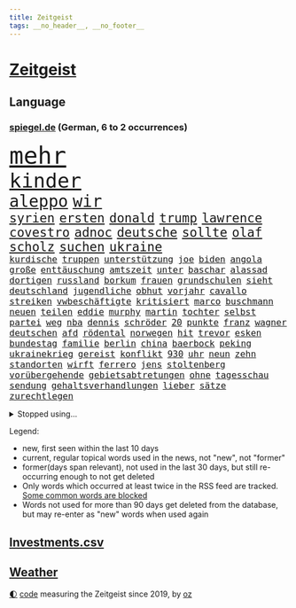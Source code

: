 ```yaml
---
title: Zeitgeist
tags: __no_header__, __no_footer__
---
```


# [Zeitgeist](https://oliz.io/zeitgeist/)

## Language

<h3><a href="https://www.spiegel.de" target="_blank">spiegel.de</a> (German, 6 to 2 occurrences)</h3>
<p style="font-family:monospace">
<span style="font-size:32pt"><a href="news_links.html#mehr" class="current">mehr</a></span>
<br>
<span style="font-size:27pt"><a href="news_links.html#kinder" class="current">kinder</a></span>
<br>
<span style="font-size:22pt"><a href="news_links.html#aleppo" class="current">aleppo</a></span>
<span style="font-size:22pt"><a href="news_links.html#wir" class="current">wir</a></span>
<br>
<span style="font-size:17pt"><a href="news_links.html#syrien" class="current">syrien</a></span>
<span style="font-size:17pt"><a href="news_links.html#ersten" class="current">ersten</a></span>
<span style="font-size:17pt"><a href="news_links.html#donald" class="current">donald</a></span>
<span style="font-size:17pt"><a href="news_links.html#trump" class="current">trump</a></span>
<span style="font-size:17pt"><a href="news_links.html#lawrence" class="current">lawrence</a></span>
<span style="font-size:17pt"><a href="news_links.html#covestro" class="current">covestro</a></span>
<span style="font-size:17pt"><a href="news_links.html#adnoc" class="current">adnoc</a></span>
<span style="font-size:17pt"><a href="news_links.html#deutsche" class="current">deutsche</a></span>
<span style="font-size:17pt"><a href="news_links.html#sollte" class="current">sollte</a></span>
<span style="font-size:17pt"><a href="news_links.html#olaf" class="current">olaf</a></span>
<span style="font-size:17pt"><a href="news_links.html#scholz" class="current">scholz</a></span>
<span style="font-size:17pt"><a href="news_links.html#suchen" class="current">suchen</a></span>
<span style="font-size:17pt"><a href="news_links.html#ukraine" class="current">ukraine</a></span>
<br>
<span style="font-size:12pt"><a href="news_links.html#kurdische" class="current">kurdische</a></span>
<span style="font-size:12pt"><a href="news_links.html#truppen" class="current">truppen</a></span>
<span style="font-size:12pt"><a href="news_links.html#unterstützung" class="current">unterstützung</a></span>
<span style="font-size:12pt"><a href="news_links.html#joe" class="current">joe</a></span>
<span style="font-size:12pt"><a href="news_links.html#biden" class="current">biden</a></span>
<span style="font-size:12pt"><a href="news_links.html#angola" class="new">angola</a></span>
<span style="font-size:12pt"><a href="news_links.html#große" class="current">große</a></span>
<span style="font-size:12pt"><a href="news_links.html#enttäuschung" class="current">enttäuschung</a></span>
<span style="font-size:12pt"><a href="news_links.html#amtszeit" class="current">amtszeit</a></span>
<span style="font-size:12pt"><a href="news_links.html#unter" class="current">unter</a></span>
<span style="font-size:12pt"><a href="news_links.html#baschar" class="current">baschar</a></span>
<span style="font-size:12pt"><a href="news_links.html#alassad" class="current">alassad</a></span>
<span style="font-size:12pt"><a href="news_links.html#dortigen" class="current">dortigen</a></span>
<span style="font-size:12pt"><a href="news_links.html#russland" class="current">russland</a></span>
<span style="font-size:12pt"><a href="news_links.html#borkum" class="current">borkum</a></span>
<span style="font-size:12pt"><a href="news_links.html#frauen" class="current">frauen</a></span>
<span style="font-size:12pt"><a href="news_links.html#grundschulen" class="current">grundschulen</a></span>
<span style="font-size:12pt"><a href="news_links.html#sieht" class="current">sieht</a></span>
<span style="font-size:12pt"><a href="news_links.html#deutschland" class="current">deutschland</a></span>
<span style="font-size:12pt"><a href="news_links.html#jugendliche" class="current">jugendliche</a></span>
<span style="font-size:12pt"><a href="news_links.html#obhut" class="current">obhut</a></span>
<span style="font-size:12pt"><a href="news_links.html#vorjahr" class="current">vorjahr</a></span>
<span style="font-size:12pt"><a href="news_links.html#cavallo" class="current">cavallo</a></span>
<span style="font-size:12pt"><a href="news_links.html#streiken" class="current">streiken</a></span>
<span style="font-size:12pt"><a href="news_links.html#vwbeschäftigte" class="current">vwbeschäftigte</a></span>
<span style="font-size:12pt"><a href="news_links.html#kritisiert" class="current">kritisiert</a></span>
<span style="font-size:12pt"><a href="news_links.html#marco" class="current">marco</a></span>
<span style="font-size:12pt"><a href="news_links.html#buschmann" class="current">buschmann</a></span>
<span style="font-size:12pt"><a href="news_links.html#neuen" class="current">neuen</a></span>
<span style="font-size:12pt"><a href="news_links.html#teilen" class="current">teilen</a></span>
<span style="font-size:12pt"><a href="news_links.html#eddie" class="current">eddie</a></span>
<span style="font-size:12pt"><a href="news_links.html#murphy" class="current">murphy</a></span>
<span style="font-size:12pt"><a href="news_links.html#martin" class="current">martin</a></span>
<span style="font-size:12pt"><a href="news_links.html#tochter" class="current">tochter</a></span>
<span style="font-size:12pt"><a href="news_links.html#selbst" class="current">selbst</a></span>
<span style="font-size:12pt"><a href="news_links.html#partei" class="current">partei</a></span>
<span style="font-size:12pt"><a href="news_links.html#weg" class="current">weg</a></span>
<span style="font-size:12pt"><a href="news_links.html#nba" class="current">nba</a></span>
<span style="font-size:12pt"><a href="news_links.html#dennis" class="current">dennis</a></span>
<span style="font-size:12pt"><a href="news_links.html#schröder" class="current">schröder</a></span>
<span style="font-size:12pt"><a href="news_links.html#20" class="current">20</a></span>
<span style="font-size:12pt"><a href="news_links.html#punkte" class="current">punkte</a></span>
<span style="font-size:12pt"><a href="news_links.html#franz" class="current">franz</a></span>
<span style="font-size:12pt"><a href="news_links.html#wagner" class="current">wagner</a></span>
<span style="font-size:12pt"><a href="news_links.html#deutschen" class="current">deutschen</a></span>
<span style="font-size:12pt"><a href="news_links.html#afd" class="current">afd</a></span>
<span style="font-size:12pt"><a href="news_links.html#rödental" class="current">rödental</a></span>
<span style="font-size:12pt"><a href="news_links.html#norwegen" class="current">norwegen</a></span>
<span style="font-size:12pt"><a href="news_links.html#hit" class="current">hit</a></span>
<span style="font-size:12pt"><a href="news_links.html#trevor" class="current">trevor</a></span>
<span style="font-size:12pt"><a href="news_links.html#esken" class="current">esken</a></span>
<span style="font-size:12pt"><a href="news_links.html#bundestag" class="current">bundestag</a></span>
<span style="font-size:12pt"><a href="news_links.html#familie" class="current">familie</a></span>
<span style="font-size:12pt"><a href="news_links.html#berlin" class="current">berlin</a></span>
<span style="font-size:12pt"><a href="news_links.html#china" class="current">china</a></span>
<span style="font-size:12pt"><a href="news_links.html#baerbock" class="current">baerbock</a></span>
<span style="font-size:12pt"><a href="news_links.html#peking" class="current">peking</a></span>
<span style="font-size:12pt"><a href="news_links.html#ukrainekrieg" class="current">ukrainekrieg</a></span>
<span style="font-size:12pt"><a href="news_links.html#gereist" class="current">gereist</a></span>
<span style="font-size:12pt"><a href="news_links.html#konflikt" class="current">konflikt</a></span>
<span style="font-size:12pt"><a href="news_links.html#930" class="new">930</a></span>
<span style="font-size:12pt"><a href="news_links.html#uhr" class="current">uhr</a></span>
<span style="font-size:12pt"><a href="news_links.html#neun" class="current">neun</a></span>
<span style="font-size:12pt"><a href="news_links.html#zehn" class="current">zehn</a></span>
<span style="font-size:12pt"><a href="news_links.html#standorten" class="current">standorten</a></span>
<span style="font-size:12pt"><a href="news_links.html#wirft" class="current">wirft</a></span>
<span style="font-size:12pt"><a href="news_links.html#ferrero" class="new">ferrero</a></span>
<span style="font-size:12pt"><a href="news_links.html#jens" class="current">jens</a></span>
<span style="font-size:12pt"><a href="news_links.html#stoltenberg" class="current">stoltenberg</a></span>
<span style="font-size:12pt"><a href="news_links.html#vorübergehende" class="current">vorübergehende</a></span>
<span style="font-size:12pt"><a href="news_links.html#gebietsabtretungen" class="new">gebietsabtretungen</a></span>
<span style="font-size:12pt"><a href="news_links.html#ohne" class="current">ohne</a></span>
<span style="font-size:12pt"><a href="news_links.html#tagesschau" class="current">tagesschau</a></span>
<span style="font-size:12pt"><a href="news_links.html#sendung" class="current">sendung</a></span>
<span style="font-size:12pt"><a href="news_links.html#gehaltsverhandlungen" class="new">gehaltsverhandlungen</a></span>
<span style="font-size:12pt"><a href="news_links.html#lieber" class="current">lieber</a></span>
<span style="font-size:12pt"><a href="news_links.html#sätze" class="current">sätze</a></span>
<span style="font-size:12pt"><a href="news_links.html#zurechtlegen" class="new">zurechtlegen</a></span>
</p>
<details>
<summary>Stopped using...</summary>
<p class="former" style="font-size:12pt">
corona(1502) covid(1501) eröffnet(1501) kündigen(1501) software(1501) flugzeuge(1500) 19(1499) bidens(1499) bundesländern(1499) erklärung(1499) hubschrauber(1499) queen(1499) rassismus(1499) waffe(1499) welle(1499) angeblichen(1498) carsten(1498) dauern(1498) mittelmeer(1498) rest(1498) anspruch(1497) verschoben(1497) weiterer(1497) anne(1496) entwicklungen(1496) welchem(1496) öffnen(1496) 12(1495) erkennen(1495) planen(1495) street(1495) super(1495) zurzeit(1495) abstand(1494) islamischen(1494) online(1494) portugal(1494) respekt(1494) stärken(1494) stärker(1494) 2000(1493) 6(1493) anwälte(1493) entscheidend(1493) gelegt(1493) kündigte(1493) mordes(1493) tschechien(1493) umwelt(1493) ungewöhnlich(1493) übersicht(1493) bestätigen(1492) emmanuel(1492) fielen(1492) verschärfen(1492) erdoğan(1491) lehnen(1491) ließen(1491) räumen(1491) tötet(1491) verpassen(1491) miteinander(1490) debakel(1489) meint(1489) tonnen(1489) bestehen(1488) erinnern(1488) griff(1487) verfügung(1487) wälder(1486) einreise(1485) geschäftsführer(1485) herr(1485) nerven(1485) toter(1483) eklat(1482) jüngere(1482) gesamten(1481) gering(1479) zurückgegangen(1479) politikerin(1478) geprägt(1477) gang(1476) orten(1474) schrecken(1473) skeptisch(1473) pleite(1470) spenden(1470) ältere(1468) top(1467) vermisste(1467) verständnis(1467) gelandet(1463) thüringer(1463) teuren(1444) maschinen(1433) josef(1357) long(1323) gebeten(1319) mitverantwortlich(1314) geehrt(1302) abgegeben(1273) videoaufnahmen(1258) müll(1255) verdi(1237) verbunden(1217) wellen(1196) world(1168) hawaii(1163) worum(1146) grünenpolitiker(1128) halbes(1125) gestört(1101) seltene(1079) loch(1073) emotional(1066) geheimdienst(1059) hochzeit(1050) fördern(1048) inhalte(1041) gerichte(1032) entführung(1026) helikopter(1022) 2014(1016) emotionalen(1013) überzeugung(1013) rené(1000) brandenburger(979) iranische(965) rezession(965) humor(949) wall(947) schwarzes(939) heiß(935) verhängnis(915) ehrt(912) ulrich(894) gegenwart(884) nationale(882) setzten(878) schwimmen(875) wozu(875) lena(874) partnerin(865) entfernen(862) verzeichnet(862) kämpferisch(853) dach(849) zurückhaltung(846) chinesen(844) subventionen(840) durchs(833) professor(826) lebenslange(814) kündigung(807) ernährung(794) stemmen(784) eingriff(780) emissionen(779) begegnung(778) grenzgebiet(777) 300000(766) parallel(750) spion(737) flugabwehr(733) wirtschaftliche(728) einstige(727) liberale(723) steigern(711) tauchte(697) reichsbürger(695) pokal(686) heimische(685) umstrittener(682) fahnder(681) vorfälle(679) solcher(675) erlag(673) leistungen(671) ricarda(670) springen(669) gravierende(656) liebt(655) kläger(650) panik(641) dfbpokal(639) bewertet(636) uhren(630) wurzeln(626) ausflug(624) hamilton(624) lewis(624) duisburg(620) höhepunkt(614) björn(611) höcke(611) lübeck(600) parlamentswahlen(597) diplomatische(595) angelegenheit(592) spiegeltalk(588) 13jährige(584) gesundheitlichen(579) staatsschutz(573) erforscht(569) durften(568) fisch(566) berühmtesten(559) diebstahl(559) vergeltung(558) spektakulär(553) rechtsextremismus(551) florenz(548) auswirken(547) zoll(547) iphones(546) prime(541) mahnen(538) herkunft(523) widerstands(522) interessiert(508) milliardenschweren(508) vorlegen(506) entpuppt(483) bewaffnete(482) nördlich(482) politikerinnen(482) zeitgleich(480) unterscheiden(479) sicherheitsmaßnahmen(474) folter(466) stoppte(463) betriebe(462) unerwartete(458) überqueren(454) schach(451) negative(448) rucksack(442) stieß(438) tvsender(438) vorgang(429) anläuft(428) streaminganbietern(428) verspottet(425) gastronomie(422) getöteter(416) 1994(414) baute(410) unternehmens(401) tabellenführung(398) wilde(393) attentat(390) charkiw(390) kriegen(390) neukölln(389) stimmte(389) achtzigerjahre(384) wild(382) raab(378) geräumt(377) enthält(375) positioniert(374) mangelt(372) arbeitsrecht(368) erkannt(368) perry(366) recep(366) stellten(366) tayyip(366) aufzeichnungen(364) einschnitte(363) eminem(363) wisconsin(362) raser(361) haftstrafen(356) geräten(355) siegerin(353) jacob(352) ruanda(349) verhelfen(349) bernd(342) stuttgarter(336) positives(335) befand(334) mindestlohn(334) falle(332) alkoholkonsum(327) schimpft(324) schritte(323) verkünden(323) schwarzgrün(321) athen(320) bezeichnete(318) hansa(318) rammte(318) bill(315) erholt(313) kreise(313) könige(313) normalerweise(312) christina(311) begegnen(310) aufgedeckt(309) wassermassen(306) rast(303) kinos(298) darsteller(296) michel(296) rückwirkend(293) ball(290) fehlenden(290) gratuliert(289) milch(288) reichsten(288) gespendet(287) contest(286) eurovision(286) aufgespürt(285) ismail(283) nackte(281) rundfunk(281) erobert(280) konflikts(280) riefen(279) schwein(277) harvey(276) brot(275) usflugzeugbauer(275) häusern(274) parkinson(274) fragte(269) verzögern(269) polizeibeamte(267) schätzt(267) ungarische(267) mitarbeiterin(266) regenfällen(266) rasch(265) starkoch(263) obst(262) regimes(261) riesiger(261) geheimdiensten(260) rechtslage(260) sohns(260) wahlkampfveranstaltung(260) oberhausen(258) übertrieben(258) auszeit(255) betrunken(255) reklamiert(255) silber(254) tasche(254) erfüllung(252) unangenehme(252) klagte(250) gleiche(249) ehen(248) eingestochen(248) kanadischen(248) jacht(246) dublin(245) kürze(245) staatspräsident(245) ausgebildet(244) erdrutsche(244) flugzeugbauer(244) arbeitsbedingungen(243) altersvorsorge(242) spitzenkandidat(242) zucker(241) jeff(238) gelsenkirchen(237) tue(237) 21jähriger(236) dominanz(235) fastfoodkette(233) verdächtig(233) boss(232) schöne(232) infos(230) noah(229) bestanden(228) dämpft(227) trümmer(227) wade(227) wehrmacht(225) gesellschaftlichen(223) antreibt(222) gesprächskanäle(222) ressourcen(222) sozialer(221) elektromobilität(220) schlimmsten(218) bündnisse(216) lebenslanger(216) solingen(214) promis(213) steine(213) starkregen(212) bayerischer(211) escooter(211) entschädigen(209) abonnenten(208) luftschlag(207) außergewöhnliche(206) schwangere(205) stromnetz(205) bemühen(204) dj(204) morgan(204) wahlkampfauftritt(203) technologien(202) angetreten(201) überflutet(201) pérez(200) shows(200) befanden(199) ewig(199) ideal(198) sportwissenschaftler(198) verbinden(197) zellen(196) besuchte(195) militärischer(194) freunden(193) meinungsfreiheit(193) attackierte(192) likes(192) wandel(192) engagierte(191) entgegenzusetzen(190) spiegelspitzengespräch(190) späteren(190) überschwänglich(190) verbrecher(189) hathaway(188) arbeitslosigkeit(187) ego(187) prognosen(187) vogelgrippe(185) anliegen(184) automaten(184) stationierung(184) liest(181) durchbrechen(179) faust(178) kooperieren(177) g7(176) gene(176) palästinensern(176) kanzlerschaft(175) schärferes(175) stiegen(175) überfluss(174) bilden(173) scotland(173) yard(173) fernost(171) kaulitz(171) plünderungen(171) schulze(171) verletzen(171) weltkriegs(171) auseinandersetzungen(169) emilia(169) vergleichen(169) meisterin(168) hannes(167) marschieren(167) sturzfluten(167) angespannte(166) tinder(166) zitiert(166) hansestadt(165) schenkte(165) schnauzbart(164) cornelius(163) dieckmann(163) ereignisse(163) hinrichten(163) kinshasa(163) salome(163) surabischwili(163) trainierte(162) zelebriert(162) dresdner(161) ländlichen(161) vergeltungsangriff(161) gabe(160) kigenerierten(159) basel(158) doppelspitze(158) papa(158) diebstahls(157) sportgeschichte(157) wahltag(157) vergaß(156) koalitionen(155) kreative(155) lehnte(155) rekordsumme(155) flüchteten(154) schwangerschaft(154) entgleisung(152) gefüllte(152) pita(152) love(151) erobern(150) komplex(150) normalen(150) schusswechsel(150) tropensturm(150) staatsbürgerschaft(148) bester(147) fragwürdig(147) neuulm(147) seltenen(147) sklerose(147) urlaubsziel(147) usmusiker(147) keir(146) beraubt(145) aniston(144) big(144) donau(144) räuscher(143) strategien(143) volkes(143) wettkämpfen(143) grundsatzentscheidung(142) halter(142) parteigründerin(142) cruise(141) modi(141) narendra(141) bautzen(140) eugh(140) intelligence(140) sprangen(140) cocacola(139) ofen(137) überwiegend(136) bootsunglück(135) hogan(135) hulk(135) zeichnen(134) baseball(133) quote(133) ussoldaten(133) bekamen(131) inspiration(131) nuri(131) şahin(131) 39jähriger(130) drehten(130) ertrunken(130) rico(130) wirbelsturm(130) angelegten(128) entschädigt(128) erschüttern(127) badenberg(125) militärexperte(125) verborgen(125) fahrerlaubnis(124) lacht(124) trip(124) ikonischen(123) kampfeinsätze(123) offenem(123) zugunsten(123) moniert(122) rettungsschwimmer(121) überzeugte(121) derzeitige(120) lindern(120) umland(119) unantastbar(119) schwedische(118) verübt(118) orbáns(117) rekonstruiert(117) tribüne(117) gehoben(116) schiene(116) verkörpert(116) regierungsbildung(115) geurteilt(114) gewehr(114) modus(114) anrichten(113) gruppierung(113) gletscher(112) hose(112) reuter(112) feminismus(111) gepostet(111) postete(111) reeves(111) muhammad(110) zukommt(110) 130(109) entdeckungen(109) spiegelreporterin(109) routinen(108) verbandschef(108) wettert(108) erfurt(107) iron(106) theorie(106) 2040(105) knüpfen(105) mauert(105) ovations(105) riesig(105) standing(105) verließ(105) elbe(104) kolumbianischen(104) potenzielle(104) skepsis(104) wesen(104) kreta(103) suchmaschine(103) vizekandidaten(103) werft(103) 1995(102) detroit(102) phil(102) bodentruppen(101) bruce(101) herausfordert(101) malaika(101) mihambo(101) angesteckt(100) datum(100) kripo(100) misst(100) schuldigen(100) usraketen(100) vertretern(100) zentrums(100) einigkeit(99) feiertagen(99) mittag(99) streits(99) transformation(99) zone(99) finger(98) gemobbt(98) lilium(98) dusche(97) keanu(97) leichenfund(97) telefoniert(97) traditionelle(97) gefährt(96) hunderten(96) rückruf(96) verfolgungsjagd(96) weggefährten(96) begleitern(95) geheimen(95) ludwig(95) scheiterten(95) anwältin(94) hey(94) idol(94) spdaußenpolitiker(94) 2028(93) karlsruher(93) lka(93) todesursache(93) umweltkatastrophe(93) bruchsal(92) nina(92) rollt(92) 1241(91) amtskollege(91) aperol(91) dauerkrise(91) gründlich(91) nordkoreanischen(91) verlegers(91) zweig(91) altbekannten(90) arbeitsbelastung(90) kommentaren(90) obdachlose(90) unterirdische(90) 1992(89) ausgeteilt(89) drückte(89) spektakels(89) zeitreise(89) überdosis(89) achse(88) bevorstehen(88) gleicht(88) japans(88) sergej(88) staatsoberhaupt(88) bassist(87) entlassungen(87) geländegewinne(87) konkretisiert(87) konsens(87) unnötig(87) venezuelas(87) armenviertel(86) bundesstaates(86) chinesin(86) elizabeth(86) japanischer(86) verschwörung(86) englisch(85) gefangenen(85) lebzeiten(85) lichtblick(85) misshandlung(85) obdachlosigkeit(85) rätselt(85) terroranschlag(85) unterirdisch(85) verbannt(85) wellenreiten(85) freundinnen(84) ortberg(84) sparpläne(84) vorliebe(84) wirksam(84) abgebaut(83) astronomie(83) erschütterten(83) konzernchef(83) ortsbesuch(83) rätselhafter(83) kopfschmerzen(82) leichtathletin(82) reiten(82) schönstem(82) trübsinn(82) unverhohlen(82) virtuelle(82) überraschen(82) allgemeinen(81) colin(81) cybermobbing(81) farrell(81) generieren(81) kapitol(81) mecklenburgvorpommerns(81) preisgekrönt(81) preisgeld(81) uspräsidentschaftskandidatin(81) diskutierten(80) entertainer(80) grausiger(80) neumann(80) neutralität(80) nutzlos(80) ohrfeige(80) portugals(80) schlagartig(80) schlagersängerin(80) stahlsparte(80) straflager(80) substanzen(80) trumplager(80) wahlempfehlung(80) überrollt(80) enthüllung(79) flieht(79) ikea(79) lick(79) polizeikräfte(79) polizeischutz(79) ausführlich(78) bakterien(78) eskalationen(78) käse(78) sohnes(78) #metoo(77) ahmad(77) danny(77) heimdebüt(77) mutationen(77) schuster(77) schwedischer(77) stromverbrauch(77) 48jährige(76) anästhesist(76) imbiss(76) pestizide(76) vertagt(76) witze(76) böllern(75) dürr(75) explizit(75) 71jährige(74) allgemeine(74) eingewechselt(74) nachmittags(74) thüringenwahl(74) verwandelt(74) betäubt(73) regensburger(73) skandierten(73) temperatur(73) bauarbeiten(72) bergungsarbeiten(72) fitch(72) gelangt(72) lautstark(72) polnischer(72) rahmenbedingungen(72) standorte(72) unifil(72) bundeswehrkaserne(71) emmerich(71) erfolgschancen(71) glücklosen(71) mpox(71) parteivorsitz(71) unwahrheiten(71) variante(71) ausfuhren(70) beeinflussung(70) francis(70) frauenfeindlichkeit(70) klum(70) medizinisches(70) mescal(70) misogynie(70) mpoxvariante(70) rückten(70) altar(69) dihk(69) eventuell(69) exporteure(69) ironman(69) tsmc(69) zimtschnecken(69) backofen(68) beratungsunternehmen(68) gesetzes(68) slot(68) unentschlossene(68) krebserkrankung(67) springsteen(67) up(67) verrückte(67) ampelpartnern(66) augsburger(66) bezeichnen(66) brinkmann(66) florentina(66) holzinger(66) intensiviert(66) nullerjahre(66) anlässlich(65) fällig(65) hochverrats(65) meistermacher(65) starregisseur(65) aufsichtsratschef(64) campingbus(64) dortmunder(64) militärjunta(64) ratifiziert(64) cybertruck(63) explodiert(63) nähern(63) taifun(63) verfügbaren(63) vorantreiben(63) festgenommene(62) legendären(62) nachlass(62) nehme(62) angestimmt(61) aufhört(61) berlinneukölln(61) burger(61) gebannt(61) gruppenvergewaltigung(61) kopfankopfrennen(61) krueger(61) patient(61) restauriert(61) synagoge(61) ten(61) warb(61) alarmierten(60) erfurter(60) festgehalten(60) kollaps(60) kopftuch(60) morrissey(60) ricky(60) rock(60) elektrisiert(59) gläubiger(59) michigan(59) nahostpolitik(59) reif(59) sobald(59) worklifebalance(59) abschiebepolitik(58) baseballlegende(58) beugt(58) größtem(58) manipuliert(58) neunziger(58) sommerhaus(58) faschisten(57) heimisch(57) madrids(57) schädel(57) wahlfälschung(57) jobbörse(56) stimmzettel(56) wohnkosten(56) inflationsrate(55) olivenöl(55) verdiente(55) wunden(55) ballon(54) distanzierte(54) esc(54) gespann(54) seinerseits(54) slam(54) supertaifun(54) hosen(53) nachweis(53) schätzen(53) wettanbieter(53) dgb(52) entsendung(52) getötete(52) härteren(52) leihmutterschaft(52) messe(52) smartwatches(52) ermutigen(51) volkswagenkrise(51) wissenschaftlerin(51) finanzbranche(50) geklaute(50) hofiert(50) hoppenstedt(50) vielzahl(50) alien(49) bedürfnisse(49) eunutzer(49) flugsaurier(49) fossilien(49) grammygewinner(49) iserlohn(49) leidwesen(49) manipulationsvorwürfe(49) spiegelinterview(49) stichprobenartig(49) verüben(49) schummeln(48) spaltet(48) unobericht(48) vorhergesagt(48) bezos(47) liebesbrief(47) opferzahl(47) series(47) adrian(46) arbeitgebern(46) fluten(46) gutverdiener(46) nackten(46) shanghai(46) statue(46) strohe(46) elternzeit(45) entweder(45) halloweenparty(45) landespolitiker(45) myers(45) oligarchen(45) ragen(45) staatsgebiet(45) amateuraufnahmen(44) halloweenkostüm(44) partieller(44) saisonsieg(44) vergebung(44) wow(44) zufriedener(44) zunahme(44) bewährungsstrafe(43) büsche(43) falschbehauptung(43) lahmt(43) verstörte(43) 110(42) bühnen(42) demografische(42) erschrecken(42) helene(42) kinderlieder(42) lenken(42) sicherheitsrat(42) ursprung(42) votieren(42) analysten(41) clark(41) ecuador(41) ehemaliges(41) heben(41) hillary(41) hobby(41) mitspielen(41) mutmaßlichem(41) roger(41) strandkörbe(41) verwundet(41) birmingham(40) dieb(40) freddy(40) gewinnwarnung(40) pendler(40) schuhe(40) unerlaubte(40) wahlkommission(40) wegzudenken(40) einsatzorte(39) 30jährigen(38) bentheim(38) bösen(38) freddie(38) kräften(38) landstriche(38) malta(38) muslimische(38) straßburg(38) artenvielfalt(37) gemeinde(37) hasskommentare(37) inhalten(37) part(37) stärkster(37) anzeigen(36) bundespartei(36) eineinhalb(36) mlb(36) reichten(36) streitigkeiten(36) 19jährige(35) bundeswirtschaftsminister(35) chinageschäft(35) gefüllt(35) guterres(35) hape(35) kerkeling(35) konsumieren(35) munitionsdepot(35) nachteil(35) ordnungsrufe(35) pickup(35) schalkes(35) schwaches(35) strände(35) unogeneralsekretär(35) unruhig(35) urrutia(35) usedom(35) zulasten(35) 1987(34) astronomen(34) ausgeweiteten(34) christiane(34) einreiseversuche(34) ndr(34) coronainfektion(33) fdppolitikerin(33) fußballweltmeister(33) geschäften(33) hilflos(33) kitool(33) maisfeld(33) marieagnes(33) ohtani(33) pizzeria(33) rätselhaft(33) schmieden(33) shohei(33) djs(32) eindringlich(32) insolvenzverwalter(32) koalitionsgespräche(32) lanka(32) moers(32) raphael(32) sonderpreis(32) sri(32) supermacht(32) aussterben(31) citys(31) freeman(31) ludwigshafener(31) pizza(31) stellantis(31) vwwerk(31) wettbewerbs(31) exmitarbeiter(30) hörgeräte(30) klaut(30) prozessbeginn(30) saint(30) sisters(30) traditionellen(30) verweigert(30) winterzeit(30) zeitumstellung(30) augenlicht(29) dungeon(29) hirntumor(29) lernstress(29) tierarten(29) unattraktiver(29) zwecke(29) zwiebeln(29) 50jährige(28) nebraska(28) oper(28) verewigt(28) feiertag(27) generierte(27) herbstlichen(27) ohrwurm(27) tabellenspitze(27) gemischten(26) motiviert(26) semesterstart(26) suchergebnissen(26) wille(26) beweismaterial(25) feinden(25) houston(25) marburgvirus(25) antoine(24) artensterben(24) atomanlagen(24) ausblick(24) championsleaguesieger(24) gelockt(24) misshandlungen(24) ausgleichen(23) gerätselt(23) mcdonald’s(23) mexikanischen(23) mikati(23) najib(23) tanken(23) diskutierte(22) durchführen(22) einflussnahme(22) horrorszenario(22) israellibanonkonflikt(22) menschenrechtsaktivistin(22) spirale(22) zusatzzölle(22) akute(21) bamberg(21) beschuldigten(21) destabilisieren(21) entblößt(21) pilzsammler(21) siebenjährige(21) telefonischen(21) bewarb(20) eggert(20) erkrankten(20) fortan(20) größeres(20) insekten(20) kurskorrektur(20) rüstungsdeals(20) zerstörerische(20) ausziehen(19) blauhelmmission(19) cyberattacken(19) entsorgt(19) erzieher(19) fitnesstrend(19) folgenden(19) stagniert(19) teig(19) satellitendaten(18) schwächelnde(18) unzählige(18) uwe(18) vampire(18) alleinsein(17) aufgebrummt(17) blasel(17) erinnerungskultur(17) flugtaxistartup(17) irischen(17) jette(17) kriegswaffen(17) körperteile(17) nietzard(17) opel(17) schockierende(17) bessert(16) eintrag(16) euland(16) geschichtsbücher(16) müllteppich(16) naiv(16) neretva(16) opelmutter(16) priesterin(16) sancta(16) spohr(16) staudamm(16) ungleichheit(16) unofriedenstruppe(16) unosoldaten(16) aberglaube(15) kifirma(15) rekordjagd(15) rekordniveau(15) wovon(15) anzüglichen(14) atomuboote(14) bas(14) brother(14) bärbel(14) ferguson(14) promi(14) trommeln(14) zuwanderer(14) bargel(13) gazas(13) gesänge(13) kategorien(13) scout(13) strukturellen(13) vicky(13) wirbelstürme(13) 22jähriger(12) fu(12) geschickteste(12) grippesaison(12) mehrkosten(12) umkrempeln(12) vierköpfige(12) zehen(12) stein(11) topverdiener(11)
</p>
</details>
<p>Legend:
<ul>
<li><span class="new">new</span>, first seen within the last 10 days</li>
<li><span class="current">current</span>, regular topical words used in the news, not "new", not "former"</li>
<li><span class="former">former(days span relevant)</span>, not used in the last 30 days, but still re-occurring enough to not get deleted</li>
<li>Only words which occurred at least twice in the RSS feed are tracked. <a href="language/filters.py">Some common words are blocked</a></li>
<li>Words not used for more than 90 days get deleted from the database, but may re-enter as "new" words when used again</li>
</ul>
</p>

## [Investments](investments.html)[.csv](investments.csv)

## [Weather](weather.html)

<footer>
<a href="javascript:toggleTheme()" class="nav">🌓</a>
<a href="https://github.com/ooz/zeitgeist">code</a> measuring the Zeitgeist since 2019, by <a href="https://oliz.io">oz</a>
</footer>
